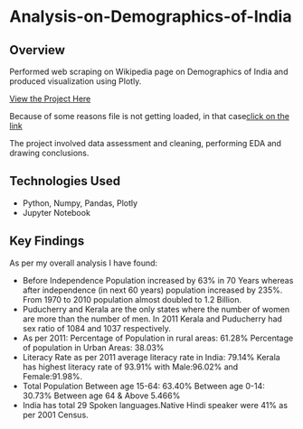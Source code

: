 # Analysis-on-Demographics-of-India

## Overview
Performed web scraping on Wikipedia page on Demographics of India and produced visualization using Plotly.

[View the Project Here]()

Because of some reasons file is not getting loaded, in that case[click on the link](https://nbviewer.jupyter.org/github/pooja2512/Analysis-on-Demographics-of-India/blob/master/Analysis%20on%20Demographics%20of%20India.ipynb)

The project involved data assessment and cleaning, performing EDA and drawing conclusions.

## Technologies Used
- Python, Numpy, Pandas, Plotly
- Jupyter Notebook

## Key Findings
As per my overall analysis I have found:
- Before Independence Population increased by 63% in 70 Years whereas after independence (in next 60 years) population increased by 235%. From 1970 to 2010 population almost doubled to 1.2 Billion.
- Puducherry and Kerala are the only states where the number of women are more than the number of men. In 2011 Kerala and Puducherry had sex ratio of 1084 and 1037 respectively.
- As per 2011:
Percentage of Population in rural areas: 61.28%
Percentage of population in Urban Areas: 38.03%
- Literacy Rate as per 2011
average literacy rate in India: 79.14%
Kerala has highest literacy rate of 93.91% with Male:96.02% and Female:91.98%.
- Total Population
Between age 15-64: 63.40%
Between age 0-14: 30.73%
Between age 64 & Above 5.466%
- India has total 29 Spoken languages.Native Hindi speaker were 41% as per 2001 Census.
